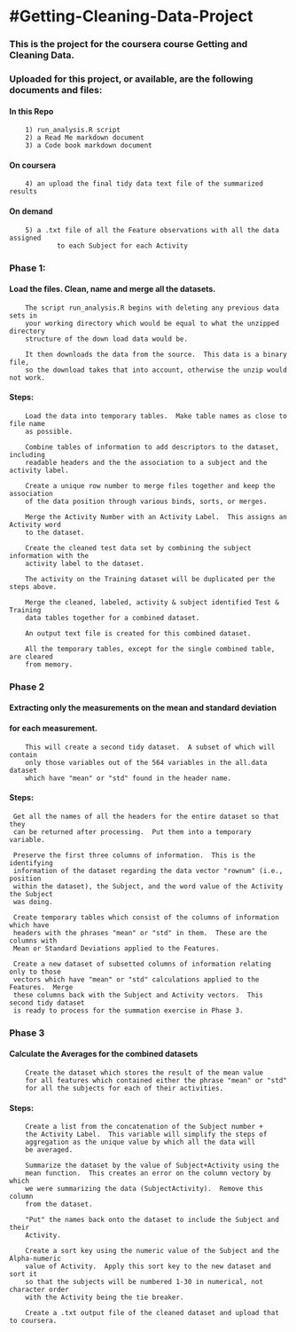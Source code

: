 #Getting-Cleaning-Data-Project
=============================

###  This is the project for the coursera course Getting and Cleaning Data.
        
###  Uploaded for this project, or available, are the following documents and files:

#### In this Repo
        
        1) run_analysis.R script
        2) a Read Me markdown document
        3) a Code book markdown document
        
#### On coursera

        4) an upload the final tidy data text file of the summarized results

#### On demand

        5) a .txt file of all the Feature observations with all the data assigned
                to each Subject for each Activity
 
 
###      Phase 1: 
####     Load the files.   Clean, name and merge all the datasets.  

        The script run_analysis.R begins with deleting any previous data sets in
        your working directory which would be equal to what the unzipped directory
        structure of the down load data would be.
        
        It then downloads the data from the source.  This data is a binary file,
        so the download takes that into account, otherwise the unzip would not work.

####  Steps:  

        Load the data into temporary tables.  Make table names as close to file name 
        as possible.
        
        Combine tables of information to add descriptors to the dataset, including
        readable headers and the the association to a subject and the activity label.
        
        Create a unique row number to merge files together and keep the association
        of the data position through various binds, sorts, or merges.
        
        Merge the Activity Number with an Activity Label.  This assigns an Activity word
        to the dataset.  
        
        Create the cleaned test data set by combining the subject information with the
        activity label to the dataset.
                
        The activity on the Training dataset will be duplicated per the steps above.
        
        Merge the cleaned, labeled, activity & subject identified Test & Training
        data tables together for a combined dataset.
        
        An output text file is created for this combined dataset.
        
        All the temporary tables, except for the single combined table, are cleared
        from memory.
        
### Phase 2
####  Extracting only the measurements on the mean and standard deviation 
####  for each measurement.

        
        This will create a second tidy dataset.  A subset of which will contain
        only those variables out of the 564 variables in the all.data dataset
        which have "mean" or "std" found in the header name.

####  Steps:
        
     Get all the names of all the headers for the entire dataset so that they
     can be returned after processing.  Put them into a temporary variable.
     
     Preserve the first three columns of information.  This is the identifying
     information of the dataset regarding the data vector "rownum" (i.e., position
     within the dataset), the Subject, and the word value of the Activity the Subject
     was doing.
     
     Create temporary tables which consist of the columns of information which have 
     headers with the phrases "mean" or "std" in them.  These are the columns with
     Mean or Standard Deviations applied to the Features.
     
     Create a new dataset of subsetted columns of information relating only to those
     vectors which have "mean" or "std" calculations applied to the Features.  Merge 
     these columns back with the Subject and Activity vectors.  This second tidy dataset
     is ready to process for the summation exercise in Phase 3.
     
     
     
### Phase 3
####  Calculate the Averages for the combined datasets

        Create the dataset which stores the result of the mean value
        for all features which contained either the phrase "mean" or "std"
        for all the subjects for each of their activities.
        
####  Steps:   

        Create a list from the concatenation of the Subject number +
        the Activity Label.  This variable will simplify the steps of
        aggregation as the unique value by which all the data will 
        be averaged.
        
        Summarize the dataset by the value of Subject+Activity using the
        mean function.  This creates an error on the column vectory by which
        we were summarizing the data (SubjectActivity).  Remove this column
        from the dataset.
        
        "Put" the names back onto the dataset to include the Subject and their
        Activity.
        
        Create a sort key using the numeric value of the Subject and the Alpha-numeric
        value of Activity.  Apply this sort key to the new dataset and sort it
        so that the subjects will be numbered 1-30 in numerical, not character order
        with the Activity being the tie breaker.
        
        Create a .txt output file of the cleaned dataset and upload that to coursera.
        
        
        
        
        
     
     
     
     
     
        
                        
